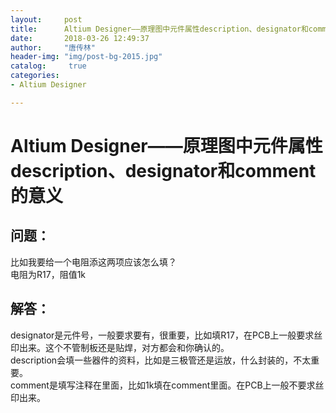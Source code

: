 ```yaml
---
layout:		post
title: 		Altium Designer——原理图中元件属性description、designator和comment的意义
date: 		2018-03-26 12:49:37
author:		"唐传林"
header-img: "img/post-bg-2015.jpg"
catalog:	 true
categories:
- Altium Designer

---
```

#  Altium Designer——原理图中元件属性description、designator和comment的意义

##  问题：

比如我要给一个电阻添这两项应该怎么填？  
电阻为R17，阻值1k

##  解答：

designator是元件号，一般要求要有，很重要，比如填R17，在PCB上一般要求丝印出来。这个不管制板还是贴焊，对方都会和你确认的。  
description会填一些器件的资料，比如是三极管还是运放，什么封装的，不太重要。  
comment是填写注释在里面，比如1k填在comment里面。在PCB上一般不要求丝印出来。

